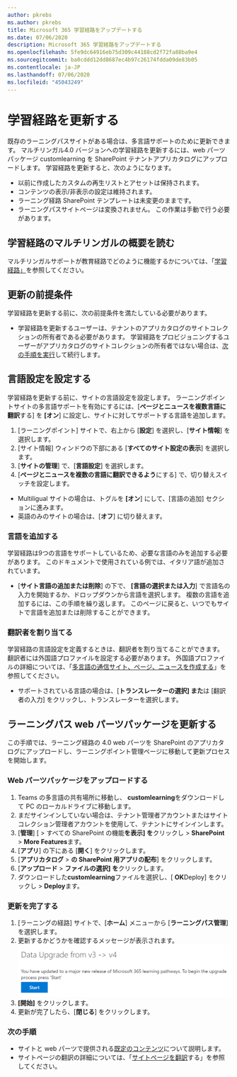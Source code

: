 ```yaml
---
author: pkrebs
ms.author: pkrebs
title: Microsoft 365 学習経路をアップデートする
ms.date: 07/06/2020
description: Microsoft 365 学習経路をアップデートする
ms.openlocfilehash: 5fe9dc64916eb75d309c44188cd2f72fa88ba9e4
ms.sourcegitcommit: ba0cddd12dd8687ec4b97c26174fdda09de83b05
ms.contentlocale: ja-JP
ms.lasthandoff: 07/06/2020
ms.locfileid: "45043249"
---
```

# <a name="update-learning-pathways"></a>学習経路を更新する
既存のラーニングパスサイトがある場合は、多言語サポートのために更新できます。 マルチリンガル4.0 バージョンへの学習経路を更新するには、web パーツパッケージ customlearning を SharePoint テナントアプリカタログにアップロードします。 学習経路を更新すると、次のようになります。  

- 以前に作成したカスタムの再生リストとアセットは保持されます。
- コンテンツの表示/非表示の設定は維持されます。
- ラーニング経路 SharePoint テンプレートは未変更のままです。
- ラーニングパスサイトページは変換されません。 この作業は手動で行う必要があります。

## <a name="read-the-learning-pathways-multilingual-overview"></a>学習経路のマルチリンガルの概要を読む
マルチリンガルサポートが教育経路でどのように機能するかについては、「[学習経路」](custom_overview.md)を参照してください。 

## <a name="prerequisites-to-update"></a>更新の前提条件
学習経路を更新する前に、次の前提条件を満たしている必要があります。
- 学習経路を更新するユーザーは、テナントのアプリカタログのサイトコレクションの所有者である必要があります。 学習経路をプロビジョニングするユーザーがアプリカタログのサイトコレクションの所有者ではない場合は、[次の手順を実行](addappadmin.md)して続行します。 

## <a name="set-language-settings"></a>言語設定を設定する 
学習経路を更新する前に、サイトの言語設定を設定します。 ラーニングポイントサイトの多言語サポートを有効にするには、[**ページとニュースを複数言語に翻訳**する] を **[オン**] に設定し、サイトに対してサポートする言語を追加します。
1.  [ラーニングポイント] サイトで、右上から [**設定**] を選択し、[**サイト情報**] を選択します。
2.  [サイト情報] ウィンドウの下部にある [**すべてのサイト設定の表示**] を選択します。
3.  [**サイトの管理**] で、[**言語設定**] を選択します。
4.  [**ページとニュースを複数の言語に翻訳できるよう**にする] で、切り替えスイッチを設定します。 
- Multiligual サイトの場合は、トグルを **[オン**] にして、[言語の追加] セクションに進みます。 
- 英語のみのサイトの場合は、[**オフ**] に切り替えます。

### <a name="add-languages"></a>言語を追加する
学習経路は9つの言語をサポートしているため、必要な言語のみを追加する必要があります。 このドキュメントで使用されている例では、イタリア語が追加されています。 
- [**サイト言語の追加または削除**] の下で、 **[言語の選択または入力**] で言語名の入力を開始するか、ドロップダウンから言語を選択します。 複数の言語を追加するには、この手順を繰り返します。 このページに戻ると、いつでもサイトで言語を追加または削除することができます。
 
### <a name="assign-translators"></a>翻訳者を割り当てる
学習経路の言語設定を定義するときは、翻訳者を割り当てることができます。 翻訳者には外国語プロファイルを設定する必要があります。 外国語プロファイルの詳細については、「[多言語の通信サイト、ページ、ニュースを作成する](https://support.office.com/article/2bb7d610-5453-41c6-a0e8-6f40b3ed750c)」を参照してください。  
- サポートされている言語の場合は、[**トランスレーターの選択] また**は [翻訳者の入力] をクリックし、トランスレーターを選択します。 

## <a name="update-the-learning-pathways-web-part-package"></a>ラーニングパス web パーツパッケージを更新する
この手順では、ラーニング経路の 4.0 web パーツを SharePoint のアプリカタログにアップロードし、ラーニングポイント管理ページに移動して更新プロセスを開始します。

### <a name="upload-the-web-part-package"></a>Web パーツパッケージをアップロードする
1.  Teams の多言語の共有場所に移動し、 **customlearning**をダウンロードして PC のローカルドライブに移動します。 
2.  まだサインインしていない場合は、テナント管理者アカウントまたはサイトコレクション管理者アカウントを使用して、テナントにサインインします。 
3.  [**管理**] [  >  すべての SharePoint の機能**を表示] を**クリックし  >  **SharePoint**  >  **More Features**ます。 
4.  [**アプリ**] の下にある [**開く**] をクリックします。 
5.  [**アプリカタログ**  >  **の SharePoint 用アプリの配布**] をクリックします。 
6.  [**アップロード**  >  **ファイルの選択] を**クリックします。 
7.  ダウンロードした**customlearning**ファイルを選択し、[ **OK**Deploy] をクリックし  >  **Deploy**ます。 

### <a name="complete-the-update"></a>更新を完了する
1.  [ラーニングの経路] サイトで、[**ホーム**] メニューから [**ラーニングパス管理**] を選択します。 
2.  更新するかどうかを確認するメッセージが表示されます。 
![custom_update_adminprompt_ml.png](media/custom_update_adminprompt_ml.png)
3.  **[開始]** をクリックします。 
4. 更新が完了したら、[**閉じる**] をクリックします。 

### <a name="next-steps"></a>次の手順
- サイトと web パーツで提供される[既定のコンテンツ](custom_exploresite.md)について説明します。
- サイトページの翻訳の詳細については、「[サイトページを翻訳](custom_translate_page_ml.md)する」を参照してください。 

